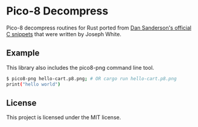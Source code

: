 # Pico-8 Decompress

Pico-8 decompress routines for Rust ported from [Dan Sanderson's official C
snippets](https://github.com/dansanderson/lexaloffle) that were written by
Joseph White.

## Example

This library also includes the pico8-png command line tool.

``` sh
$ pico8-png hello-cart.p8.png; # OR cargo run hello-cart.p8.png
print("hello world")
```

## License

This project is licensed under the MIT license.
